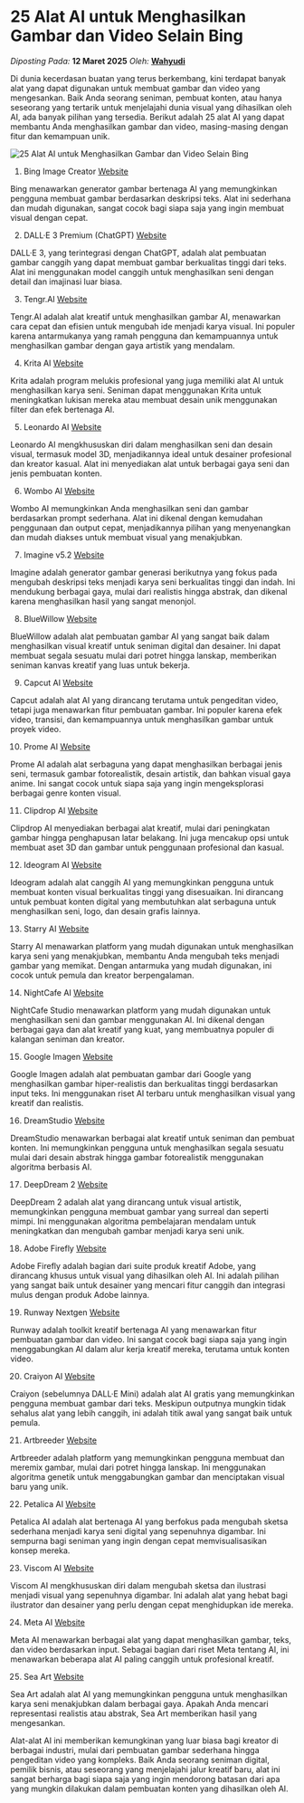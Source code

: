 # 25 Alat AI untuk Menghasilkan Gambar dan Video Selain Bing

_Diposting Pada:_ **12 Maret 2025**
_Oleh:_  [**Wahyudi**](../author/wahyudi.html)

Di dunia kecerdasan buatan yang terus berkembang, kini terdapat banyak alat yang dapat digunakan untuk membuat gambar dan video yang mengesankan. Baik Anda seorang seniman, pembuat konten, atau hanya seseorang yang tertarik untuk menjelajahi dunia visual yang dihasilkan oleh AI, ada banyak pilihan yang tersedia. Berikut adalah 25 alat AI yang dapat membantu Anda menghasilkan gambar dan video, masing-masing dengan fitur dan kemampuan unik.

![25 Alat AI untuk Menghasilkan Gambar dan Video Selain Bing](https://qph.cf2.quoracdn.net/main-qimg-c5b7c572e4d393e1420b30ceb00d2f63)


1. Bing Image Creator  [Website](https://www.bing.com/images/create)  

Bing menawarkan generator gambar bertenaga AI yang memungkinkan pengguna membuat gambar berdasarkan deskripsi teks. Alat ini sederhana dan mudah digunakan, sangat cocok bagi siapa saja yang ingin membuat visual dengan cepat.

2. DALL·E 3 Premium (ChatGPT)  [Website](https://chat.openai.com/)  

DALL·E 3, yang terintegrasi dengan ChatGPT, adalah alat pembuatan gambar canggih yang dapat membuat gambar berkualitas tinggi dari teks. Alat ini menggunakan model canggih untuk menghasilkan seni dengan detail dan imajinasi luar biasa.

3. Tengr.AI  [Website](https://tengr.ai/)

Tengr.AI adalah alat kreatif untuk menghasilkan gambar AI, menawarkan cara cepat dan efisien untuk mengubah ide menjadi karya visual. Ini populer karena antarmukanya yang ramah pengguna dan kemampuannya untuk menghasilkan gambar dengan gaya artistik yang mendalam.

4. Krita AI  [Website](https://krita.org/en/)  

Krita adalah program melukis profesional yang juga memiliki alat AI untuk menghasilkan karya seni. Seniman dapat menggunakan Krita untuk meningkatkan lukisan mereka atau membuat desain unik menggunakan filter dan efek bertenaga AI.

5. Leonardo AI  [Website](https://leonardo.ai/)  

Leonardo AI mengkhususkan diri dalam menghasilkan seni dan desain visual, termasuk model 3D, menjadikannya ideal untuk desainer profesional dan kreator kasual. Alat ini menyediakan alat untuk berbagai gaya seni dan jenis pembuatan konten.

6. Wombo AI  [Website](https://www.w.ai/)  

Wombo AI memungkinkan Anda menghasilkan seni dan gambar berdasarkan prompt sederhana. Alat ini dikenal dengan kemudahan penggunaan dan output cepat, menjadikannya pilihan yang menyenangkan dan mudah diakses untuk membuat visual yang menakjubkan.

7. Imagine v5.2  [Website](https://www.imagine.art/)

Imagine adalah generator gambar generasi berikutnya yang fokus pada mengubah deskripsi teks menjadi karya seni berkualitas tinggi dan indah. Ini mendukung berbagai gaya, mulai dari realistis hingga abstrak, dan dikenal karena menghasilkan hasil yang sangat menonjol.

8. BlueWillow  [Website](https://www.bluewillow.ai/)  

BlueWillow adalah alat pembuatan gambar AI yang sangat baik dalam menghasilkan visual kreatif untuk seniman digital dan desainer. Ini dapat membuat segala sesuatu mulai dari potret hingga lanskap, memberikan seniman kanvas kreatif yang luas untuk bekerja.

9. Capcut AI  [Website](https://www.capcut.com/tools/ai-video-generator)  

Capcut adalah alat AI yang dirancang terutama untuk pengeditan video, tetapi juga menawarkan fitur pembuatan gambar. Ini populer karena efek video, transisi, dan kemampuannya untuk menghasilkan gambar untuk proyek video.

10. Prome AI  [Website](https://www.ishencai.com/en)  

Prome AI adalah alat serbaguna yang dapat menghasilkan berbagai jenis seni, termasuk gambar fotorealistik, desain artistik, dan bahkan visual gaya anime. Ini sangat cocok untuk siapa saja yang ingin mengeksplorasi berbagai genre konten visual.

11. Clipdrop AI  [Website](https://clipdrop.co/)

Clipdrop AI menyediakan berbagai alat kreatif, mulai dari peningkatan gambar hingga penghapusan latar belakang. Ini juga mencakup opsi untuk membuat aset 3D dan gambar untuk penggunaan profesional dan kasual.

12. Ideogram AI  [Website](https://ideogram.ai/)  

Ideogram adalah alat canggih AI yang memungkinkan pengguna untuk membuat konten visual berkualitas tinggi yang disesuaikan. Ini dirancang untuk pembuat konten digital yang membutuhkan alat serbaguna untuk menghasilkan seni, logo, dan desain grafis lainnya.

13. Starry AI  [Website](https://starryai.com/)  

Starry AI menawarkan platform yang mudah digunakan untuk menghasilkan karya seni yang menakjubkan, membantu Anda mengubah teks menjadi gambar yang memikat. Dengan antarmuka yang mudah digunakan, ini cocok untuk pemula dan kreator berpengalaman.

14. NightCafe AI  [Website](https://creator.nightcafe.studio/)  

NightCafe Studio menawarkan platform yang mudah digunakan untuk menghasilkan seni dan gambar menggunakan AI. Ini dikenal dengan berbagai gaya dan alat kreatif yang kuat, yang membuatnya populer di kalangan seniman dan kreator.

15. Google Imagen  [Website](https://imagen.research.google/)

Google Imagen adalah alat pembuatan gambar dari Google yang menghasilkan gambar hiper-realistis dan berkualitas tinggi berdasarkan input teks. Ini menggunakan riset AI terbaru untuk menghasilkan visual yang kreatif dan realistis.

16. DreamStudio  [Website](https://beta.dreamstudio.ai/)  

DreamStudio menawarkan berbagai alat kreatif untuk seniman dan pembuat konten. Ini memungkinkan pengguna untuk menghasilkan segala sesuatu mulai dari desain abstrak hingga gambar fotorealistik menggunakan algoritma berbasis AI.

17. DeepDream 2  [Website](https://deepdreamgenerator.com/)  

DeepDream 2 adalah alat yang dirancang untuk visual artistik, memungkinkan pengguna membuat gambar yang surreal dan seperti mimpi. Ini menggunakan algoritma pembelajaran mendalam untuk meningkatkan dan mengubah gambar menjadi karya seni unik.

18. Adobe Firefly  [Website](https://www.adobe.com/products/firefly.html)  

Adobe Firefly adalah bagian dari suite produk kreatif Adobe, yang dirancang khusus untuk visual yang dihasilkan oleh AI. Ini adalah pilihan yang sangat baik untuk desainer yang mencari fitur canggih dan integrasi mulus dengan produk Adobe lainnya.

19. Runway Nextgen  [Website](https://runwayml.com/)

Runway adalah toolkit kreatif bertenaga AI yang menawarkan fitur pembuatan gambar dan video. Ini sangat cocok bagi siapa saja yang ingin menggabungkan AI dalam alur kerja kreatif mereka, terutama untuk konten video.

20. Craiyon AI  [Website](https://www.craiyon.com/)  

Craiyon (sebelumnya DALL·E Mini) adalah alat AI gratis yang memungkinkan pengguna membuat gambar dari teks. Meskipun outputnya mungkin tidak sehalus alat yang lebih canggih, ini adalah titik awal yang sangat baik untuk pemula.

21. Artbreeder  [Website](https://www.artbreeder.com/)  

Artbreeder adalah platform yang memungkinkan pengguna membuat dan meremix gambar, mulai dari potret hingga lanskap. Ini menggunakan algoritma genetik untuk menggabungkan gambar dan menciptakan visual baru yang unik.

22. Petalica AI  [Website](https://petalica.com/index_en.html)  

Petalica AI adalah alat bertenaga AI yang berfokus pada mengubah sketsa sederhana menjadi karya seni digital yang sepenuhnya digambar. Ini sempurna bagi seniman yang ingin dengan cepat memvisualisasikan konsep mereka.

23. Viscom AI  [Website](https://www.vizcom.ai/)

Viscom AI mengkhususkan diri dalam mengubah sketsa dan ilustrasi menjadi visual yang sepenuhnya digambar. Ini adalah alat yang hebat bagi ilustrator dan desainer yang perlu dengan cepat menghidupkan ide mereka.

24. Meta AI  [Website](https://ai.meta.com/)  

Meta AI menawarkan berbagai alat yang dapat menghasilkan gambar, teks, dan video berdasarkan input. Sebagai bagian dari riset Meta tentang AI, ini menawarkan beberapa alat AI paling canggih untuk profesional kreatif.

25. Sea Art  [Website](https://www.seaart.ai/)  

Sea Art adalah alat AI yang memungkinkan pengguna untuk menghasilkan karya seni menakjubkan dalam berbagai gaya. Apakah Anda mencari representasi realistis atau abstrak, Sea Art memberikan hasil yang mengesankan.


Alat-alat AI ini memberikan kemungkinan yang luar biasa bagi kreator di berbagai industri, mulai dari pembuatan gambar sederhana hingga pengeditan video yang kompleks. Baik Anda seorang seniman digital, pemilik bisnis, atau seseorang yang menjelajahi jalur kreatif baru, alat ini sangat berharga bagi siapa saja yang ingin mendorong batasan dari apa yang mungkin dilakukan dalam pembuatan konten yang dihasilkan oleh AI.
